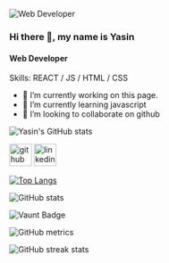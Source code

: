 
![Web Developer](https://i.ibb.co/ccv4tVr/github-on-the-hunt-for-a-new-diversity-lead-developers-techworld-github-universe-png-800-450.png)



### Hi there 👋, my name is Yasin
#### Web Developer



Skills:  REACT / JS / HTML / CSS

- 🔭 I’m currently working on this page. 
- 🌱 I’m currently learning javascript 
- 👯 I’m looking to collaborate on github 

![Yasin's GitHub stats](https://github-readme-stats.vercel.app/api?username=anuraghazra&show_icons=true&theme=transparent)

[<img src='https://cdn.jsdelivr.net/npm/simple-icons@3.0.1/icons/github.svg' alt='github' height='40'>](https://github.com/https://github.com/yasin-hasan2)  [<img src='https://cdn.jsdelivr.net/npm/simple-icons@3.0.1/icons/linkedin.svg' alt='linkedin' height='40'>](https://www.linkedin.com/in/https://www.linkedin.com/in/yasin-hasan-05a16425a//)  

[![Top Langs](https://github-readme-stats.vercel.app/api/top-langs/?username=https://github.com/yasin-hasan2)](https://github.com/anuraghazra/github-readme-stats)

![GitHub stats](https://github-readme-stats.vercel.app/api?username=https://github.com/yasin-hasan2&show_icons=true)  

![Vaunt Badge](https://api.vaunt.dev/v1/github/entities/https://github.com/yasin-hasan2/contributions?format=svg&private=false)  

![GitHub metrics](https://metrics.lecoq.io/https://github.com/yasin-hasan2)  

![GitHub streak stats](https://streak-stats.demolab.com/?user=https://github.com/yasin-hasan2)  


